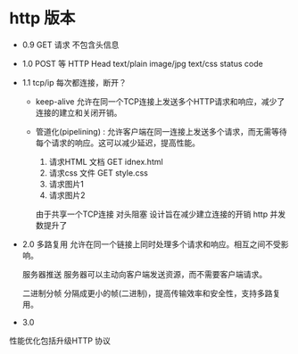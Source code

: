 # http 版本

- 0.9
  GET 请求 不包含头信息
- 1.0
  POST 等
  HTTP Head
  text/plain image/jpg text/css 
  status code
- 1.1
  tcp/ip 每次都连接，断开？
  - keep-alive 允许在同一个TCP连接上发送多个HTTP请求和响应，减少了连接的建立和关闭开销。
  - 管道化(pipelining) : 允许客户端在同一连接上发送多个请求，而无需等待每个请求的响应。这可以减少延迟，提高性能。
    1. 请求HTML 文档 GET idnex.html
    2. 请求css 文件 GET style.css
    3. 请求图片1
    4. 请求图片2

    由于共享一个TCP连接 对头阻塞
    设计旨在减少建立连接的开销
  http 并发数提升了 
- 2.0
  多路复用
  允许在同一个链接上同时处理多个请求和响应。相互之间不受影响。

  服务器推送
  服务器可以主动向客户端发送资源，而不需要客户端请求。

  二进制分帧
  分隔成更小的帧(二进制)，提高传输效率和安全性，支持多路复用。

- 3.0

性能优化包括升级HTTP 协议 